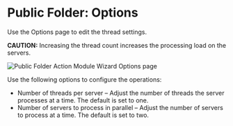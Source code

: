 # Public Folder: Options

Use the Options page to edit the thread settings.

__CAUTION:__ Increasing the thread count increases the processing load on the servers.

![Public Folder Action Module Wizard Options page](/img/product_docs/accessanalyzer/accessanalyzer/enterpriseauditor/install/application/options.png)

Use the following options to configure the operations:

- Number of threads per server – Adjust the number of threads the server processes at a time. The default is set to one.
- Number of servers to process in parallel – Adjust the number of servers to process at a time. The default is set to two.
